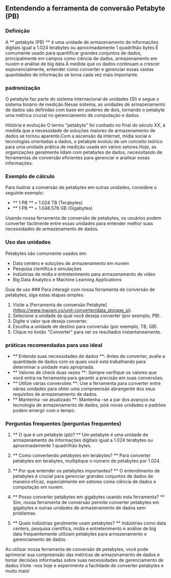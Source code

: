 ## Entendendo a ferramenta de conversão Petabyte (PB)

### Definição
A ** petabyte (PB) ** é uma unidade de armazenamento de informações digitais igual a 1.024 terabytes ou aproximadamente 1 quadrilhão bytes.É comumente usado para quantificar grandes conjuntos de dados, principalmente em campos como ciência de dados, armazenamento em nuvem e análise de big data.À medida que os dados continuam a crescer exponencialmente, entender como converter e gerenciar essas vastas quantidades de informação se torna cada vez mais importante.

### padronização
O petabyte faz parte do sistema internacional de unidades (SI) e segue o sistema binário de medição.Nesse sistema, as unidades de armazenamento de dados são definidas com base em poderes de dois, tornando o petabyte uma métrica crucial no gerenciamento de computação e dados.

História e evolução
O termo "petabyte" foi cunhado no final do século XX, à medida que a necessidade de soluções maiores de armazenamento de dados se tornou aparente.Com a ascensão da Internet, mídia social e tecnologias orientadas a dados, o petabyte evoluiu de um conceito teórico para uma unidade prática de medição usada em vários setores.Hoje, as organizações geralmente lidam com petabytes de dados, necessitando de ferramentas de conversão eficientes para gerenciar e analisar essas informações.

### Exemplo de cálculo
Para ilustrar a conversão de petabytes em outras unidades, considere o seguinte exemplo:
- ** 1 PB ** = 1.024 TB (Terabytes)
- ** 1 PB ** = 1.048.576 GB (Gigabytes)

Usando nossa ferramenta de conversão de petabytes, os usuários podem converter facilmente entre essas unidades para entender melhor suas necessidades de armazenamento de dados.

### Uso das unidades
Petabytes são comumente usados ​​em:
- Data centers e soluções de armazenamento em nuvem
- Pesquisa científica e simulações
- Indústrias de mídia e entretenimento para armazenamento de vídeo
- Big Data Analytics e Machine Learning Applications

Guia de uso ###
Para interagir com nossa ferramenta de conversão de petabytes, siga estas etapas simples:
1. Visite a [Ferramenta de conversão Petabyte] (https://www.inayam.co/unit-converter/data_storage_si).
2. Selecione a unidade da qual você deseja converter (por exemplo, PB).
3. Digite o valor que deseja converter.
4. Escolha a unidade de destino para conversão (por exemplo, TB, GB).
5. Clique no botão "Converter" para ver os resultados instantaneamente.

### práticas recomendadas para uso ideal
- ** Entenda suas necessidades de dados **: Antes de converter, avalie a quantidade de dados com os quais você está trabalhando para determinar a unidade mais apropriada.
- ** Valores de check duas vezes **: Sempre verifique os valores que você entra na ferramenta para garantir a precisão em suas conversões.
- ** Utilize várias conversões **: Use a ferramenta para converter entre várias unidades para obter uma compreensão abrangente dos seus requisitos de armazenamento de dados.
- ** Mantenha -se atualizado **: Mantenha -se a par dos avanços na tecnologia de armazenamento de dados, pois novas unidades e padrões podem emergir com o tempo.

### Perguntas frequentes (perguntas frequentes)

1. ** O que é um petabyte (pb)? **
Um petabyte é uma unidade de armazenamento de informações digitais igual a 1.024 terabytes ou aproximadamente 1 quadrilhão bytes.

2. ** Como convertendo petabytes em terabytes? **
Para converter petabytes em terabytes, multiplique o número de petabytes por 1.024.

3. ** Por que entender os petabytes importantes? **
O entendimento de petabytes é crucial para gerenciar grandes conjuntos de dados de maneira eficaz, especialmente em setores como ciência de dados e computação em nuvem.

4. ** Posso converter petabytes em gigabytes usando esta ferramenta? **
Sim, nossa ferramenta de conversão permite converter petabytes em gigabytes e outras unidades de armazenamento de dados sem problemas.

5. ** Quais indústrias geralmente usam petabytes? **
Indústrias como data centers, pesquisa científica, mídia e entretenimento e análise de big data frequentemente utilizam petabytes para armazenamento e gerenciamento de dados.

Ao utilizar nossa ferramenta de conversão de petabytes, você pode aprimorar sua compreensão das métricas de armazenamento de dados e tomar decisões informadas sobre suas necessidades de gerenciamento de dados.Visite -nos hoje e experimente a facilidade de converter petabytes e muito mais!